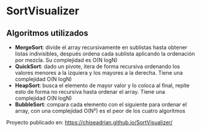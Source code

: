 # SortVisualizer

## Algoritmos utilizados
- **MergeSort**: divide el array recursivamente en sublistas hasta obtener listas indivisibles, después ordena cada sublista aplicando la ordenación por mezcla. Su complejidad es O(N logN) 
- **QuickSort**: dado un pivote, itera de forma recursiva ordenando los valores menores a la izquiera y los mayores a la derecha. Tiene una complejidad O(N logN) 
- **HeapSort**: busca el elemento de mayor valor y lo coloca al final, repite esto de forma no recursiva hasta ordenar el array. Tiene una complejidad O(N logN)
- **BubbleSort**: compara cada elemento con el siguiente para ordenar el array, con una complejidad O(N²) es el peor de los cuatro algoritmos

Proyecto publicado en: https://chiseadrian.github.io/SortVisualizer/
